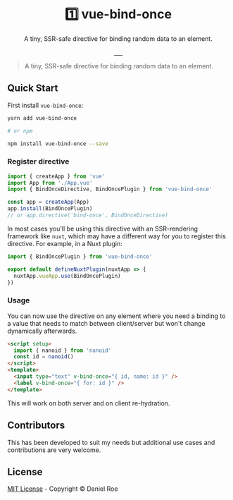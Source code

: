 <h1 align="center">1️⃣ vue-bind-once</h1>
<p align="center">A tiny, SSR-safe directive for binding random data to an element.</p>

<p align="center">
<a href="https://npmjs.com/package/vue-bind-once">
    <img alt="" src="https://img.shields.io/npm/v/vue-bind-once/latest.svg?style=flat-square">
</a>
<a href="https://bundlephobia.com/result?p=vue-bind-once">
    <img alt="" src="https://img.shields.io/bundlephobia/minzip/vue-bind-once?style=flat-square">
</a>
<a href="https://npmjs.com/package/vue-bind-once">
    <img alt="" src="https://img.shields.io/npm/dt/vue-bind-once.svg?style=flat-square">
</a>
<a href="https://lgtm.com/projects/g/danielroe/vue-bind-once">
    <img alt="" src="https://img.shields.io/lgtm/alerts/github/danielroe/vue-bind-once?style=flat-square">
</a>
<a href="https://lgtm.com/projects/g/danielroe/vue-bind-once">
    <img alt="" src="https://img.shields.io/lgtm/grade/javascript/github/danielroe/vue-bind-once?style=flat-square">
</a>
<a href="https://codecov.io/gh/danielroe/vue-bind-once">
    <img alt="" src="https://img.shields.io/codecov/c/github/danielroe/vue-bind-once.svg?style=flat-square">
</a>
</p>

> A tiny, SSR-safe directive for binding random data to an element.

## Quick Start

First install `vue-bind-once`:

```bash
yarn add vue-bind-once

# or npm

npm install vue-bind-once --save
```

### Register directive

```ts
import { createApp } from 'vue'
import App from './App.vue'
import { BindOnceDirective, BindOncePlugin } from 'vue-bind-once'

const app = createApp(App)
app.install(BindOncePlugin)
// or app.directive('bind-once', BindOnceDirective)
```

In most cases you'll be using this directive with an SSR-rendering framework like `nuxt`, which may have a different way for you to register this directive. For example, in a Nuxt plugin:

```js
import { BindOncePlugin } from 'vue-bind-once'

export default defineNuxtPlugin(nuxtApp => {
  nuxtApp.vueApp.use(BindOncePlugin)
})
```

### Usage

You can now use the directive on any element where you need a binding to a value that needs to match between client/server but won't change dynamically afterwards.

```html
<script setup>
  import { nanoid } from 'nanoid'
  const id = nanoid()
</script>
<template>
  <input type="text" v-bind-once="{ id, name: id }" />
  <label v-bind-once="{ for: id }" />
</template>
```

This will work on both server and on client re-hydration.

## Contributors

This has been developed to suit my needs but additional use cases and contributions are very welcome.

## License

[MIT License](./LICENSE) - Copyright &copy; Daniel Roe

